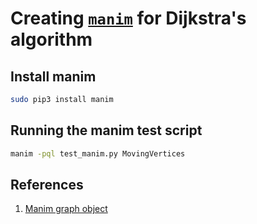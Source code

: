 # Creating [`manim`](https://github.com/ManimCommunity/manim) for Dijkstra's algorithm

## Install manim

```bash
sudo pip3 install manim
```

## Running the manim test script

```bash
manim -pql test_manim.py MovingVertices
```

## References

1. [Manim graph object](https://docs.manim.community/en/stable/reference/manim.mobject.graph.Graph.html)
